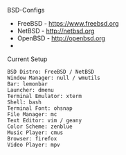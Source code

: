 BSD-Configs
- FreeBSD - https://www.freebsd.org
- NetBSD - http://netbsd.org
- OpenBSD - http://openbsd.org
- 

Current Setup

    BSD Distro: FreeBSD / NetBSD
    Window Manager: null / wmutils
    Bar: lemonbar
    Launcher: dmenu
    Terminal Emulator: xterm
    Shell: bash
    Terminal Font: ohsnap
    File Manager: mc
    Text Editor: vim / geany
    Color Scheme: zenblue
    Music Player: cmus
    Browser: firefox
    Video Player: mpv

